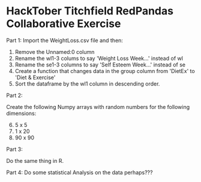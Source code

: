 # HackTober Titchfield RedPandas Collaborative Exercise



Part 1: Import the WeightLoss.csv file and then:

1) Remove the Unnamed:0 column
2) Rename the wl1-3 colums to say 'Weight Loss Week...' instead of wl
3) Rename the se1-3 columns to say 'Self Esteem Week...' instead of se
4) Create a function that changes data in the group column from 'DietEx' to 'Diet & Exercise'
5) Sort the dataframe by the wl1 column in descending order.



Part 2:

Create the following Numpy arrays with random numbers for the following dimensions:

 6)   5 x 5
 7)   1 x 20
 8)   90 x 90



 Part 3:

 Do the same thing in R. 




 Part 4: Do some statistical Analysis on the data perhaps???



